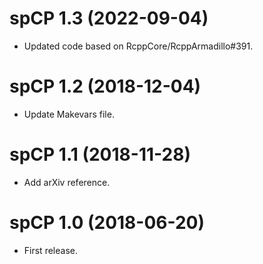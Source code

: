 # spCP 1.3 (2022-09-04)

* Updated code based on RcppCore/RcppArmadillo#391.

# spCP 1.2 (2018-12-04)

* Update Makevars file.

# spCP 1.1 (2018-11-28)

* Add arXiv reference.

# spCP 1.0 (2018-06-20)

* First release.
